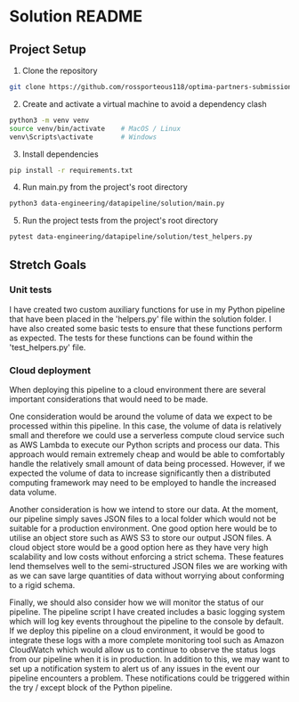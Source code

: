 # Solution README

## Project Setup

1. Clone the repository

```bash
git clone https://github.com/rossporteous118/optima-partners-submission.git
```

2. Create and activate a virtual machine to avoid a dependency clash

```bash
python3 -m venv venv
source venv/bin/activate    # MacOS / Linux
venv\Scripts\activate       # Windows
```

3. Install dependencies

```bash
pip install -r requirements.txt
```

4. Run main.py from the project's root directory

```bash
python3 data-engineering/datapipeline/solution/main.py
```

5. Run the project tests from the project's root directory

```bash
pytest data-engineering/datapipeline/solution/test_helpers.py
```

## Stretch Goals

### Unit tests

I have created two custom auxiliary functions for use in my Python pipeline that have been placed in the 'helpers.py' file within the solution folder. I have also created some basic tests to ensure that these functions perform as expected. The tests for these functions can be found within the 'test_helpers.py' file.

### Cloud deployment

When deploying this pipeline to a cloud environment there are several important considerations that would need to be made.

One consideration would be around the volume of data we expect to be processed within this pipeline. In this case, the volume of data is relatively small and therefore we could use a serverless compute cloud service such as AWS Lambda to execute our Python scripts and process our data. This approach would remain extremely cheap and would be able to comfortably handle the relatively small amount of data being processed. However, if we expected the volume of data to increase significantly then a distributed computing framework may need to be employed to handle the increased data volume.

Another consideration is how we intend to store our data. At the moment, our pipeline simply saves JSON files to a local folder which would not be suitable for a production environment. One good option here would be to utilise an object store such as AWS S3 to store our output JSON files. A cloud object store would be a good option here as they have very high scalability and low costs without enforcing a strict schema. These features lend themselves well to the semi-structured JSON files we are working with as we can save large quantities of data without worrying about conforming to a rigid schema.

Finally, we should also consider how we will monitor the status of our pipeline. The pipeline script I have created includes a basic logging system which will log key events throughout the pipeline to the console by default. If we deploy this pipeline on a cloud environment, it would be good to integrate these logs with a more complete monitoring tool such as Amazon CloudWatch which would allow us to continue to observe the status logs from our pipeline when it is in production. In addition to this, we may want to set up a notification system to alert us of any issues in the event our pipeline encounters a problem. These notifications could be triggered within the try / except block of the Python pipeline.
